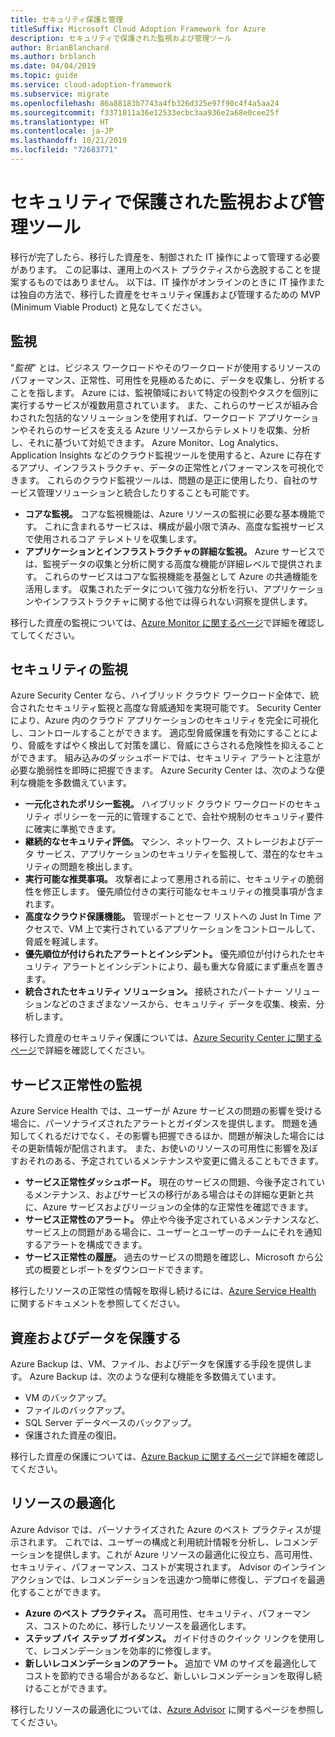 ```yaml
---
title: セキュリティ保護と管理
titleSuffix: Microsoft Cloud Adoption Framework for Azure
description: セキュリティで保護された監視および管理ツール
author: BrianBlanchard
ms.author: brblanch
ms.date: 04/04/2019
ms.topic: guide
ms.service: cloud-adoption-framework
ms.subservice: migrate
ms.openlocfilehash: 86a88183b7743a4fb326d325e97f90c4f4a5aa24
ms.sourcegitcommit: f3371811a36e12533ecbc3aa936e2a68e0cee25f
ms.translationtype: HT
ms.contentlocale: ja-JP
ms.lasthandoff: 10/21/2019
ms.locfileid: "72683771"
---
```

# <a name="secure-monitoring-and-management-tools"></a>セキュリティで保護された監視および管理ツール

移行が完了したら、移行した資産を、制御された IT 操作によって管理する必要があります。 この記事は、運用上のベスト プラクティスから逸脱することを提案するものではありません。 以下は、IT 操作がオンラインのときに IT 操作または独自の方法で、移行した資産をセキュリティ保護および管理するための MVP (Minimum Viable Product) と見なしてください。

## <a name="monitoring"></a>監視

"*監視*" とは、ビジネス ワークロードやそのワークロードが使用するリソースのパフォーマンス、正常性、可用性を見極めるために、データを収集し、分析することを指します。 Azure には、監視領域において特定の役割やタスクを個別に実行するサービスが複数用意されています。 また、これらのサービスが組み合わされた包括的なソリューションを使用すれば、ワークロード アプリケーションやそれらのサービスを支える Azure リソースからテレメトリを収集、分析し、それに基づいて対処できます。 Azure Monitor、Log Analytics、Application Insights などのクラウド監視ツールを使用すると、Azure に存在するアプリ、インフラストラクチャ、データの正常性とパフォーマンスを可視化できます。 これらのクラウド監視ツールは、問題の是正に使用したり、自社のサービス管理ソリューションと統合したりすることも可能です。

- **コアな監視。** コアな監視機能は、Azure リソースの監視に必要な基本機能です。 これに含まれるサービスは、構成が最小限で済み、高度な監視サービスで使用されるコア テレメトリを収集します。
- **アプリケーションとインフラストラクチャの詳細な監視。** Azure サービスでは、監視データの収集と分析に関する高度な機能が詳細レベルで提供されます。 これらのサービスはコアな監視機能を基盤として Azure の共通機能を活用します。 収集されたデータについて強力な分析を行い、アプリケーションやインフラストラクチャに関する他では得られない洞察を提供します。

移行した資産の監視については、[Azure Monitor に関するページ](https://docs.microsoft.com/azure/azure-monitor/overview)で詳細を確認してしてください。

## <a name="security-monitoring"></a>セキュリティの監視

Azure Security Center なら、ハイブリッド クラウド ワークロード全体で、統合されたセキュリティ監視と高度な脅威通知を実現可能です。 Security Center により、Azure 内のクラウド アプリケーションのセキュリティを完全に可視化し、コントロールすることができます。 適応型脅威保護を有効にすることにより、脅威をすばやく検出して対策を講じ、脅威にさらされる危険性を抑えることができます。 組み込みのダッシュボードでは、セキュリティ アラートと注意が必要な脆弱性を即時に把握できます。 Azure Security Center は、次のような便利な機能を多数備えています。

- **一元化されたポリシー監視。** ハイブリッド クラウド ワークロードのセキュリティ ポリシーを一元的に管理することで、会社や規制のセキュリティ要件に確実に準拠できます。
- **継続的なセキュリティ評価。** マシン、ネットワーク、ストレージおよびデータ サービス、アプリケーションのセキュリティを監視して、潜在的なセキュリティの問題を検出します。
- **実行可能な推奨事項。** 攻撃者によって悪用される前に、セキュリティの脆弱性を修正します。 優先順位付きの実行可能なセキュリティの推奨事項が含まれます。
- **高度なクラウド保護機能。** 管理ポートとセーフ リストへの Just In Time アクセスで、VM 上で実行されているアプリケーションをコントロールして、脅威を軽減します。
- **優先順位が付けられたアラートとインシデント。** 優先順位が付けられたセキュリティ アラートとインシデントにより、最も重大な脅威にまず重点を置きます。
- **統合されたセキュリティ ソリューション。** 接続されたパートナー ソリューションなどのさまざまなソースから、セキュリティ データを収集、検索、分析します。

移行した資産のセキュリティ保護については、[Azure Security Center に関するページ](https://docs.microsoft.com/azure/security-center)で詳細を確認してください。

## <a name="service-health-monitoring"></a>サービス正常性の監視

Azure Service Health では、ユーザーが Azure サービスの問題の影響を受ける場合に、パーソナライズされたアラートとガイダンスを提供します。 問題を通知してくれるだけでなく、その影響も把握できるほか、問題が解決した場合にはその更新情報が配信されます。 また、お使いのリソースの可用性に影響を及ぼすおそれのある、予定されているメンテナンスや変更に備えることもできます。

- **サービス正常性ダッシュボード。** 現在のサービスの問題、今後予定されているメンテナンス、およびサービスの移行がある場合はその詳細な更新と共に、Azure サービスおよびリージョンの全体的な正常性を確認できます。
- **サービス正常性のアラート。** 停止や今後予定されているメンテナンスなど、サービス上の問題がある場合に、ユーザーとユーザーのチームにそれを通知するアラートを構成できます。
- **サービス正常性の履歴。** 過去のサービスの問題を確認し、Microsoft から公式の概要とレポートをダウンロードできます。

移行したリソースの正常性の情報を取得し続けるには、[Azure Service Health](https://docs.microsoft.com/azure/service-health) に関するドキュメントを参照してください。

## <a name="protect-assets-and-data"></a>資産およびデータを保護する

Azure Backup は、VM、ファイル、およびデータを保護する手段を提供します。 Azure Backup は、次のような便利な機能を多数備えています。

- VM のバックアップ。
- ファイルのバックアップ。
- SQL Server データベースのバックアップ。
- 保護された資産の復旧。

移行した資産の保護については、[Azure Backup に関するページ](https://docs.microsoft.com/azure/backup)で詳細を確認してください。

## <a name="optimize-resources"></a>リソースの最適化

Azure Advisor では、パーソナライズされた Azure のベスト プラクティスが提示されます。 これでは、ユーザーの構成と利用統計情報を分析し、レコメンデーションを提供します。これが Azure リソースの最適化に役立ち、高可用性、セキュリティ、パフォーマンス、コストが実現されます。 Advisor のインライン アクションでは、レコメンデーションを迅速かつ簡単に修復し、デプロイを最適化することができます。

- **Azure のベスト プラクティス。** 高可用性、セキュリティ、パフォーマンス、コストのために、移行したリソースを最適化します。
- **ステップ バイ ステップ ガイダンス。** ガイド付きのクイック リンクを使用して、レコメンデーションを効率的に修復します。
- **新しいレコメンデーションのアラート。** 追加で VM のサイズを最適化してコストを節約できる場合があるなど、新しいレコメンデーションを取得し続けることができます。

移行したリソースの最適化については、[Azure Advisor](https://docs.microsoft.com/azure/advisor/advisor-overview) に関するページを参照してください。
